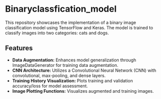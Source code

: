 # Binaryclassfication_model
This repository showcases the implementation of a binary image classification model using TensorFlow and Keras. The model is trained to classify images into two categories: cats and dogs. 

## Features
- **Data Augmentation:** Enhances model generalization through ImageDataGenerator for training data augmentation.
- **CNN Architecture:** Utilizes a Convolutional Neural Network (CNN) with convolutional, max-pooling, and dense layers.
- **Training History Visualization:** Plots training and validation accuracy/loss for model assessment.
- **Image Plotting Functions:** Visualizes augmented and training images.

